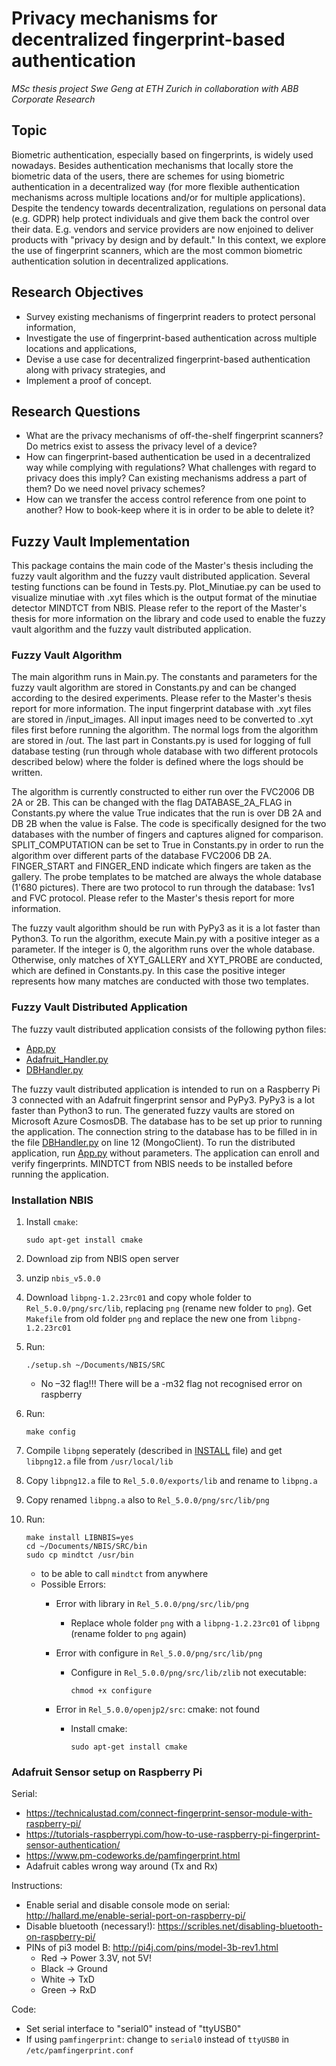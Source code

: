 # Privacy mechanisms for decentralized fingerprint-based authentication

*MSc thesis project Swe Geng at ETH Zurich in collaboration with ABB Corporate Research*

## Topic

Biometric authentication, especially based on fingerprints, is widely used nowadays. Besides authentication
mechanisms that locally store the biometric data of the users, there are schemes for using biometric
authentication in a decentralized way (for more flexible authentication mechanisms across multiple
locations and/or for multiple applications).
Despite the tendency towards decentralization, regulations on personal data (e.g. GDPR) help protect
individuals and give them back the control over their data. E.g. vendors and service providers are now
enjoined to deliver products with "privacy by design and by default."
In this context, we explore the use of fingerprint scanners, which are the most common biometric authentication
solution in decentralized applications.

## Research Objectives

* Survey existing mechanisms of fingerprint readers to protect personal information,
* Investigate the use of fingerprint-based authentication across multiple locations and applications,
* Devise a use case for decentralized fingerprint-based authentication along with privacy strategies, and
* Implement a proof of concept.

## Research Questions

* What are the privacy mechanisms of off-the-shelf fingerprint scanners? Do metrics exist to assess
the privacy level of a device?
* How can fingerprint-based authentication be used in a decentralized way while complying with
regulations? What challenges with regard to privacy does this imply? Can existing mechanisms address
a part of them? Do we need novel privacy schemes?
* How can we transfer the access control reference from one point to another? How to book-keep
where it is in order to be able to delete it?

## Fuzzy Vault Implementation

This package contains the main code of the Master's thesis including the fuzzy vault algorithm and the fuzzy vault
distributed application. Several testing functions can be found in Tests.py.
Plot_Minutiae.py can be used to visualize minutiae with .xyt files which is the output format of the minutiae detector MINDTCT from NBIS.
Please refer to the report of the Master's thesis for more information on the library and code used to enable the fuzzy vault algorithm and the fuzzy vault distributed application.

### Fuzzy Vault Algorithm

The main algorithm runs in Main.py. The constants and parameters for the fuzzy vault algorithm are stored in Constants.py and can be changed according to
the desired experiments. Please refer to the Master's thesis report for more information.
The input fingerprint database with .xyt files are stored in /input_images. All input images need to be converted to .xyt files first before running the algorithm.
The normal logs from the algorithm are stored in /out. The last part in Constants.py is used for logging of full database testing (run through whole database with two different protocols described below) where the folder is defined where the logs should be written.

The algorithm is currently constructed to either run over the FVC2006 DB 2A or 2B. This can be changed with the flag
DATABASE_2A_FLAG in Constants.py where the value True indicates that the run is over DB 2A and DB 2B when the value is
False. The code is specifically designed for the two databases with the number of fingers and captures aligned for comparison.
SPLIT_COMPUTATION can be set to True in Constants.py in order to run the algorithm over different parts of the database
FVC2006 DB 2A. FINGER_START and FINGER_END indicate which fingers are taken as the gallery. The probe templates to be
matched are always the whole database (1'680 pictures). There are two protocol to run through the database: 1vs1 and FVC protocol.
Please refer to the Master's thesis report for more information.

The fuzzy vault algorithm should be run with PyPy3 as it is a lot faster than Python3. To run the algorithm, execute
Main.py with a positive integer as a parameter. If the integer is 0, the algorithm runs over the whole database.
Otherwise, only matches of XYT_GALLERY and XYT_PROBE are conducted, which are defined in Constants.py. In this case the
positive integer represents how many matches are conducted with those two templates.

### Fuzzy Vault Distributed Application

The fuzzy vault distributed application consists of the following python files:

* [App.py](App.py)
* [Adafruit_Handler.py](Adafruit_Handler.py)
* [DBHandler.py](DBHandler.py)

The fuzzy vault distributed application is intended to run on a Raspberry Pi 3 connected with an Adafruit fingerprint
sensor and PyPy3. PyPy3 is a lot faster than Python3 to run. The generated fuzzy vaults are stored on Microsoft Azure
CosmosDB. The database has to be set up prior to running the application. The connection string to the database has to
be filled in in the file [DBHandler.py](DBHandler.py) on line 12 (MongoClient). To run the distributed application, run [App.py](App.py) without
parameters. The application can enroll and verify fingerprints. MINDTCT from NBIS needs to be installed before running the application.

### Installation NBIS

1. Install `cmake`:

    ```shell
    sudo apt-get install cmake
    ```

2. Download zip from NBIS open server
3. unzip `nbis_v5.0.0`
4. Download `libpng-1.2.23rc01` and copy whole folder to `Rel_5.0.0/png/src/lib`, replacing `png` (rename new folder to `png`). Get `Makefile` from old folder `png` and replace the new one from `libpng-1.2.23rc01`
5. Run:

    ```shell
    ./setup.sh ~/Documents/NBIS/SRC
    ```

    * No –32 flag!!! There will be a -m32 flag not recognised error on raspberry

6. Run:

    ```shell
    make config
    ```

7. Compile `libpng` seperately (described in [INSTALL](INSTALL.md) file) and get `libpng12.a` file from `/usr/local/lib`
8. Copy `libpng12.a` file to `Rel_5.0.0/exports/lib` and rename to `libpng.a`
9. Copy renamed `libpng.a` also to `Rel_5.0.0/png/src/lib/png`
10. Run:

    ```shell
    make install LIBNBIS=yes
    cd ~/Documents/NBIS/SRC/bin
    sudo cp mindtct /usr/bin
    ```

    * to be able to call `mindtct` from anywhere
    * Possible Errors:
      * Error with library in `Rel_5.0.0/png/src/lib/png`
        * Replace whole folder `png` with a `libpng-1.2.23rc01` of `libpng` (rename folder to `png` again)
      * Error with configure in `Rel_5.0.0/png/src/lib/png`
        * Configure in `Rel_5.0.0/png/src/lib/zlib` not executable:

          ```shell
          chmod +x configure
          ```

      * Error in `Rel_5.0.0/openjp2/src`: cmake: not found
        * Install cmake:

          ```shell
          sudo apt-get install cmake
          ```

### Adafruit Sensor setup on Raspberry Pi

Serial:

* https://technicalustad.com/connect-fingerprint-sensor-module-with-raspberry-pi/
* https://tutorials-raspberrypi.com/how-to-use-raspberry-pi-fingerprint-sensor-authentication/
* https://www.pm-codeworks.de/pamfingerprint.html
* Adafruit cables wrong way around (Tx and Rx)

Instructions:

* Enable serial and disable console mode on serial: http://hallard.me/enable-serial-port-on-raspberry-pi/
* Disable bluetooth (necessary!): https://scribles.net/disabling-bluetooth-on-raspberry-pi/
* PINs of pi3 model B: http://pi4j.com/pins/model-3b-rev1.html
  * Red -> Power 3.3V, not 5V!
  * Black -> Ground
  * White -> TxD
  * Green -> RxD

Code:

* Set serial interface to "serial0" instead of "ttyUSB0"
* If using `pamfingerprint`: change to `serial0` instead of `ttyUSB0` in `/etc/pamfingerprint.conf`
